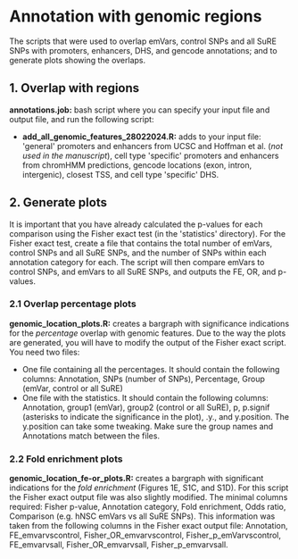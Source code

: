 # Annotation with genomic regions
The scripts that were used to overlap emVars, control SNPs and all SuRE SNPs with promoters, enhancers, DHS, and gencode annotations; and to generate plots showing the overlaps.

## 1. Overlap with regions
**annotations.job:** bash script where you can specify your input file and output file, and run the following script:
- **add_all_genomic_features_28022024.R:** adds to your input file: 'general' promoters and enhancers from UCSC and Hoffman et al. (_not used in the manuscript_), cell type 'specific' promoters and enhancers from chromHMM predictions, gencode locations (exon, intron, intergenic), closest TSS, and cell type 'specific' DHS.


## 2. Generate plots
It is important that you have already calculated the p-values for each comparison using the Fisher exact test (in the 'statistics' directory). For the Fisher exact test, create a file that contains the total number of emVars, control SNPs and all SuRE SNPs, and the number of SNPs within each annotation category for each. The script will then compare emVars to control SNPs, and emVars to all SuRE SNPs, and outputs the FE, OR, and p-values.
### 2.1 Overlap percentage plots
**genomic_location_plots.R:** creates a bargraph with significance indications for the _percentage_ overlap with genomic features. Due to the way the plots are generated, you will have to modify the output of the Fisher exact script. You need two files:
- One file containing all the percentages. It should contain the following columns: Annotation, SNPs (number of SNPs), Percentage, Group (emVar, control or all SuRE)
- One file with the statistics. It should contain the following columns: Annotation, group1 (emVar), group2 (control or all SuRE), p, p.signif (asterisks to indicate the significance in the plot), .y., and y.position. The y.position can take some tweaking. Make sure the group names and Annotations match between the files.

### 2.2 Fold enrichment plots
**genomic_location_fe-or_plots.R:** creates a bargraph with significant indications for the _fold enrichment_ (Figures 1E, S1C, and S1D). For this script the Fisher exact output file was also slightly modified. The minimal columns required: Fisher p-value, Annotation category, Fold enrichment, Odds ratio, Comparison (e.g. hNSC emVars vs all SuRE SNPs). This information was taken from the following columns in the Fisher exact output file: Annotation, FE_emvarvscontrol, Fisher_OR_emvarvscontrol, Fisher_p_emVarvscontrol, FE_emvarvsall, Fisher_OR_emvarvsall, Fisher_p_emvarvsall.
